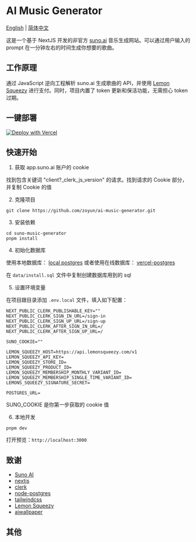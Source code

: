 # AI Music Generator

[English](./README_EN.md) | [简体中文](./README.md)

这是一个基于 NextJS 开发的非官方 [suno.ai](https://www.suno.ai) 音乐生成网站。可以通过用户输入的 prompt 在一分钟左右的时间生成你想要的歌曲。

## 工作原理

通过 JavaScript 逆向工程解析 suno.ai 生成歌曲的 API，并使用 [Lemon Squeezy](https://www.lemonsqueezy.com/) 进行支付。同时，项目内置了 token 更新和保活功能，无需担心 token 过期。

## 一键部署

[![Deploy with Vercel](https://vercel.com/button)](https://vercel.com/import/project?template=https://github.com/Alvin-Liu/suno-music-generator)

## 快速开始

1. 获取 app.suno.ai 账户的 cookie 

找到包含关键词 "client?_clerk_js_version" 的请求。找到请求的 Cookie 部分，并复制 Cookie 的值

2. 克隆项目

```shell
git clone https://github.com/zoyun/ai-music-generator.git
```

3. 安装依赖

```shell
cd suno-music-generator
pnpm install
```

4. 初始化数据库

使用本地数据库： [local postgres](https://wiki.postgresql.org/wiki/Homebrew)
或者使用在线数据库： [vercel-postgres](https://vercel.com/docs/storage/vercel-postgres)

在 `data/install.sql` 文件中复制创建数据库用到的 sql

5. 设置环境变量

在项目跟目录添加 `.env.local` 文件，填入如下配置：

```
NEXT_PUBLIC_CLERK_PUBLISHABLE_KEY=""
NEXT_PUBLIC_CLERK_SIGN_IN_URL=/sign-in
NEXT_PUBLIC_CLERK_SIGN_UP_URL=/sign-up
NEXT_PUBLIC_CLERK_AFTER_SIGN_IN_URL=/
NEXT_PUBLIC_CLERK_AFTER_SIGN_UP_URL=/

SUNO_COOKIE=""

LEMON_SQUEEZY_HOST=https://api.lemonsqueezy.com/v1
LEMON_SQUEEZY_API_KEY=
LEMON_SQUEEZY_STORE_ID=
LEMON_SQUEEZY_PRODUCT_ID=
LEMON_SQUEEZY_MEMBERSHIP_MONTHLY_VARIANT_ID=
LEMON_SQUEEZY_MEMBERSHIP_SINGLE_TIME_VARIANT_ID=
LEMONS_SQUEEZY_SIGNATURE_SECRET=

POSTGRES_URL=
```

SUNO_COOKIE 是你第一步获取的 cookie 值

6. 本地开发

```shell
pnpm dev
```

打开预览：`http://localhost:3000` 

## 致谢

- [Suno AI](https://www.suno.ai)
- [nextjs](https://nextjs.org/docs)
- [clerk](https://clerk.com/docs/quickstarts/nextjs)
- [node-postgres](https://node-postgres.com/)
- [tailwindcss](https://tailwindcss.com/)
- [Lemon Squeezy](https://www.lemonsqueezy.com/)
- [aiwallpaper](https://github.com/all-in-aigc/aiwallpaper)

## 其他
